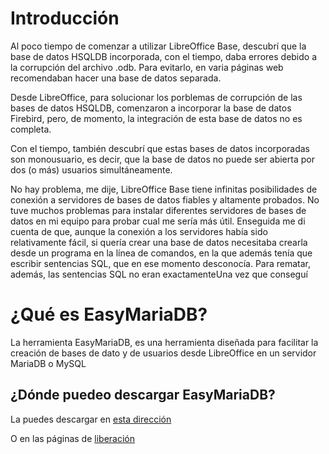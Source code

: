# Introducción
Al poco tiempo de comenzar a utilizar LibreOffice Base, descubrí que la base de datos HSQLDB incorporada, con el tiempo, daba errores debido a la corrupción del archivo .odb. Para evitarlo, en varia páginas web recomendaban hacer una base de datos separada.

Desde LibreOffice, para solucionar los porblemas de corrupción de las bases de datos HSQLDB, comenzaron a incorporar la base de datos Firebird, pero, de momento, la integración de esta base de datos no es completa.

Con el tiempo, también descubrí que estas bases de datos incorporadas son monousuario, es decir, que la base de datos no puede ser abierta por dos (o más) usuarios simultáneamente.

No hay problema, me dije, LibreOffice Base tiene infinitas posibilidades de conexión a servidores de bases de datos fiables y altamente probados. No tuve muchos problemas para instalar diferentes servidores de bases de datos en mi equipo para probar cual me sería más útil. Enseguida me di cuenta de que, aunque la conexión a los servidores había sido relativamente fácil, si quería crear una base de datos necesitaba crearla desde un programa en la línea de comandos, en la que además tenía que escribir sentencias SQL, que en ese momento desconocía. Para rematar, además, las sentencias SQL no eran exactamenteUna vez que conseguí 

# ¿Qué es EasyMariaDB?

La herramienta EasyMariaDB, es una herramienta diseñada para facilitar la creación de bases de dato y de usuarios desde LibreOffice en un servidor MariaDB o MySQL
## ¿Dónde puedeo descargar EasyMariaDB?

La puedes descargar en [esta dirección](https://github.com/EasyMariaDB/Basic/blob/Extension/Extensiones/EasyDB/EasyDB.zip)

O en las páginas de [liberación](https://github.com/EasyMariaDB/Basic/releases)
